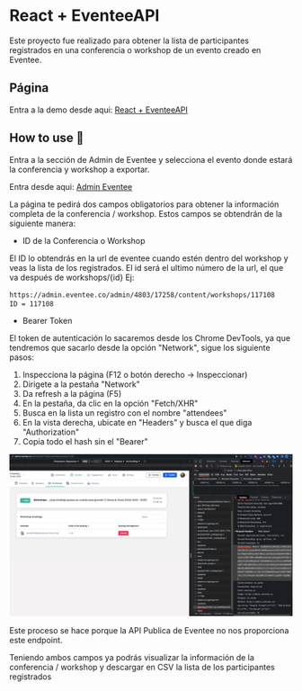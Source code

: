 # React + EventeeAPI

Este proyecto fue realizado para obtener la lista de participantes registrados en una conferencia o workshop de un evento creado en Eventee.

## Página

Entra a la demo desde aqui: [React + EventeeAPI](https://awesomeopensource.com/project/elangosundar/awesome-README-templates)

## How to use 🤔

Entra a la sección de Admin de Eventee y selecciona el evento donde estará la conferencia y workshop a exportar.

Entra desde aqui: [Admin Eventee](https://admin.eventee.co/admin/preview)

La página te pedirá dos campos obligatorios para obtener la información completa de la conferencia / workshop. Estos campos se obtendrán de la siguiente manera:

- ID de la Conferencia o Workshop

El ID lo obtendrás en la url de eventee cuando estén dentro del workshop y veas la lista de los registrados. El id será el ultimo número de la url, el que va después de workshops/{id} Ej:

```text
https://admin.eventee.co/admin/4803/17258/content/workshops/117108
ID = 117108
```

- Bearer Token

El token de autenticación lo sacaremos desde los Chrome DevTools, ya que tendremos que sacarlo desde la opción "Network", sigue los siguiente pasos:

1. Inspecciona la página (F12 o botón derecho -> Inspeccionar)
2. Dirigete a la pestaña "Network"
3. Da refresh a la página (F5)
4. En la pestaña, da clic en la opción "Fetch/XHR"
5. Busca en la lista un registro con el nombre "attendees"
6. En la vista derecha, ubicate en "Headers" y busca el que diga "Authorization"
7. Copia todo el hash sin el "Bearer"

![IMG EXAMPLE](./readmeimg.png)

Este proceso se hace porque la API Publica de Eventee no nos proporciona este endpoint.

Teniendo ambos campos ya podrás visualizar la información de la conferencia / workshop y descargar en CSV la lista de los participantes registrados